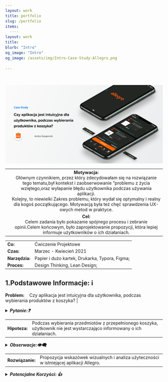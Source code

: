 ```yaml
---
layout: work
title: portfolio
slug: /portfolio
items:
  ----
layout: work
title: 
blurb: "Intro"
og_image: "Intro"
og_image: /assets/img/Intro-Case-Study-Allegro.png
      
---   
```

<br>

[![image-text markdown="1"](https://raw.githubusercontent.com/AnitakasperekUX/AnitakasperekUX.github.io/main/assets/img/tytul.png)](https://raw.githubusercontent.com/AnitakasperekUX/AnitakasperekUX.github.io/main/assets/img/tytul.png)
<br>



|      |                                                              |
| :--: | :----------------------------------------------------------: |
|      | **Motywacja:** <br>Głównym czynnikiem, przez który zdecydowałam się na rozwiązanie tego tematu,był kontekst i zaobserwowanie “problemu z życia wziętego,oraz wyłapanie błędu użytkownika podczas używania aplikacji.<br/>Kolejny, to niewielki Zakres problemu, który wydał się optymalny i realny dla kogoś początkującego. Motywacją była też chęć sprawdzenia UX-owych metod w praktyce. |
|      | **Cel:** <br> Celem zadania było pokazanie spójnego procesu i zebranie opinii.Celem końcowym, było zaprojektowanie propozycji, która lepiej informuje użytkowników o ich działaniach. |





|                |                                                |
| :------------- | ---------------------------------------------- |
| **Co:**        | Ćwiczenie Projektowe                           |
| **Czas:**      | Marzec - Kwiecień 2021                         |
| **Narzędzia:** | Papier i dużo kartek, Drukarka, Typora, Figma; |
| **Proces:**    | Design Thinking, Lean Design;                  |












 1.Podstawowe Informacje:    ℹ️ 
-----------

**Problem:** &nbsp;&nbsp; Czy aplikacja jest intuicyjna dla użytkownika, podczas wybierania produktów z koszyka? |

<details><summary><i><b>Pytanie:❓</b></i></summary><i>Jak można rozwiązać problem braku dostarczenia niewystarczających informacji zwrotnych aplikacji i zapobiec generowania błędów ?</i></details>


|               |                                                              |
| :-----------: | ------------------------------------------------------------ |
| **Hipoteza:**<br> |Podczas wybierania przedmiotów z przepełnionego koszyka, użytkownik nie jest wystarczająco informowany o ich działaniach.<br> |

<details><summary><i><b>Obserwacje:👁️‍🗨️</b></i></summary><i>- Stały użytkownik allegro, ma trudności z odznaczeniem produktów z koszyka, i kłopot z widocznością zaznaczonych produktów - nie wie, czy zaznaczył dobrze.</i></details>





|                 |                                                              |
| :-------------: | ------------------------------------------------------------ |
| **Rozwiązanie:** | Propozycja wskazówek wizualnych i analiza użyteczności w istniejącej aplikacji Allegro. |

<details><summary><i><b>Potencjalne Korzyści: 👍</b></i></summary><i>- Usprawnienie informacji wizualnych i interakcji, przyspieszy proces zakupowy i uniknie błędów użytkownika Poprzez dodanie wskazówek wizualne, poprawi się użyteczność aplikacji. Model Mentalny stałego użytkownika używającego wersji webowej, będzie spójniejszy.</i></details>







